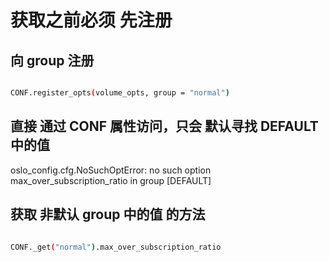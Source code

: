 # 获取之前必须 先注册

## 向 group 注册

```bash

CONF.register_opts(volume_opts, group = "normal")

```

## 直接 通过 CONF 属性访问，只会 默认寻找 DEFAULT 中的值
oslo_config.cfg.NoSuchOptError: no such option max_over_subscription_ratio in group [DEFAULT]

## 获取 非默认 group 中的值 的方法
```bash

CONF._get("normal").max_over_subscription_ratio

```